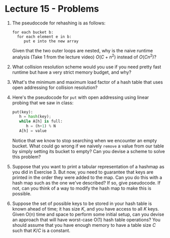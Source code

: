 # Lecture 15 - Problems

1. The pseudocode for rehashing is as follows:

   ```
   for each bucket b:
     for each element e in b:
        put e into the new array
   ```

   Given that the two outer loops are nested, why is the naive runtime analysis (Take 1 from the lecture video) $O(C + n^2)$ instead of $O(Cn^2)$?

2. What collision resolution scheme would you use if you need pretty fast runtime but have a very strict memory budget, and why?

3. What's the minimum and maximum load factor of a hash table that uses open addressing for collision resolution?

4. Here's the pseudocode for `put` with open addressing using linear probing that we saw in class:

   ```python
   put(key):
      h = hash(key); 
      while A[h] is full:
         h = (h+1) % N
      A[h] = value
   ```

   Notice that we know to stop searching when we encounter an empty bucket. What could go wrong if we naively `remove` a value from our table by simply setting its bucket to empty? Can you devise a scheme to solve this problem?

5. Suppose that you want to print a tabular representation of a hashmap as you did in Exercise 3. But now, you need to guarantee that keys are printed in the order they were added to the map. Can you do this with a hash map such as the one we've described? If so, give pseudocode. If not, can you think of a way to modify the hash map to make this is possible.

6. Suppose the set of possible keys to be stored in your hash table is known ahead of time; it has size $K$, and you have access to all $K$ keys. Given O(n) time and space to perform some initial setup, can you devise an approach that will have worst-case O(1) hash table operations? You should assume that you have enough memory to have a table size $C$ such that $K/C$ is a constant.



